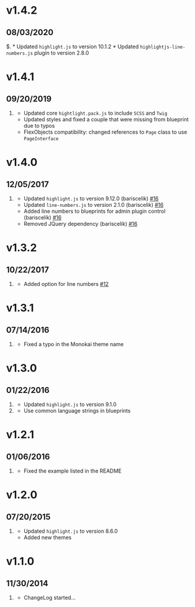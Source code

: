# v1.4.2
## 08/03/2020

$. [](#improved)
    * Updated `highlight.js` to version 10.1.2
    * Updated `highlightjs-line-numbers.js` plugin to version 2.8.0

# v1.4.1
## 09/20/2019

1. [](#improved)
    * Updated core `hightlight.pack.js` to include `SCSS` and `Twig`
    * Updated styles and fixed a couple that were missing from blueprint due to typos
    * FlexObjects compatibility: changed references to `Page` class to use `PageInterface`

# v1.4.0
## 12/05/2017

1. [](#new)
    * Updated `highlight.js` to version 9.12.0 (bariscelik) [#16](https://github.com/getgrav/grav-plugin-highlight/pull/16)
    * Updated `line-numbers.js` to version 2.1.0 (bariscelik) [#16](https://github.com/getgrav/grav-plugin-highlight/pull/16)
    * Added line numbers to blueprints for admin plugin control (bariscelik) [#16](https://github.com/getgrav/grav-plugin-highlight/pull/16)
    * Removed JQuery dependency (bariscelik) [#16](https://github.com/getgrav/grav-plugin-highlight/pull/16)

# v1.3.2
## 10/22/2017

1. [](#new)
    * Added option for line numbers [#12](https://github.com/getgrav/grav-plugin-highlight/pull/12)

# v1.3.1
## 07/14/2016

1. [](#bugfix)
    * Fixed a typo in the Monokai theme name

# v1.3.0
## 01/22/2016

1. [](#new)
    * Updated `highlight.js` to version 9.1.0
1. [](#improved)
    * Use common language strings in blueprints

# v1.2.1
## 01/06/2016

1. [](#bugfix)
    * Fixed the example listed in the README

# v1.2.0
## 07/20/2015

1. [](#new)
    * Updated `highlight.js` to version 8.6.0
    * Added new themes

# v1.1.0
## 11/30/2014

1. [](#new)
    * ChangeLog started...
